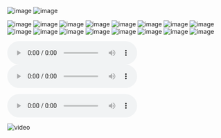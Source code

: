 ![image](imgs/Cover2.jpg)
![image](imgs/Camera.jpg)

![image](imgs/Boy-target.jpg)
![image](imgs/host.jpg)
![image](imgs/Boy-Day1.jpg)
![image](imgs/Girl-Day1.jpg)
![image](imgs/Girl-target2.jpg)
![image](imgs/Boy-Day2.jpg)
![image](imgs/Boy-Day3.jpg)
![image](imgs/Boy-Day4.jpg)
![image](imgs/Boy-Day5.jpg)
![image](imgs/Girl-Day2.jpg)
![image](imgs/Girl-Day3.jpg)
![image](imgs/Girl-Day4.jpg)
![image](imgs/Girl-Day5.jpg)
![image](imgs/Girl-Day6.jpg)
![image](imgs/GOODEND.jpg)
![image](imgs/BADEND.jpg)

![sound](sounds/day1.mp3)
![sound](sounds/Introduction.mp3)

<audio controls="controls">
  <source type="audio/mp3" src="sounds/day1.mp3"> </source>
</audio>

![video](videos/)
